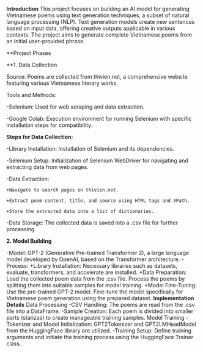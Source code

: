 
**Introduction**
This project focuses on building an AI model for generating Vietnamese poems using text generation techniques, a subset of natural language processing (NLP). Text generation models create new sentences based on input data, offering creative outputs applicable in various contexts. The project aims to generate complete Vietnamese poems from an initial user-provided phrase.


**Project Phases

**1. Data Collection

Source: Poems are collected from thivien.net, a comprehensive website featuring various Vietnamese literary works.

Tools and Methods:

  -Selenium: Used for web scraping and data extraction.
  
  -Google Colab: Execution environment for running Selenium with specific installation steps for compatibility.
  
**Steps for Data Collection:**

  -Library Installation: Installation of Selenium and its dependencies.
  
  -Selenium Setup: Initialization of Selenium WebDriver for navigating and extracting    data from web pages.
  
  -Data Extraction:
  
    +Navigate to search pages on thivien.net.
    
    +Extract poem content, title, and source using HTML tags and XPath.
    
    +Store the extracted data into a list of dictionaries.
    
  -Data Storage: The collected data is saved into a .csv file for further processing.
  
**2. Model Building**

  -Model: GPT-2 (Generative Pre-trained Transformer 2), a large language model developed by OpenAI, based on the Transformer architecture.
  -Process:
    +Library Installation: Necessary libraries such as datasets, evaluate, transformers, and accelerate are installed.
    +Data Preparation:
      Load the collected poem data from the .csv file.
      Process the poems by splitting them into suitable samples for model training.
    +Model Fine-Tuning:
      Use the pre-trained GPT-2 model.
      Fine-tune the model specifically for Vietnamese poem generation using the prepared dataset.
**Implementation Details**
Data Processing
    -CSV Handling: The poems are read from the .csv file into a DataFrame.
    -Sample Creation: Each poem is divided into smaller parts (stanzas) to create          manageable training samples.
Model Training
    -Tokenizer and Model Initialization: GPT2Tokenizer and GPT2LMHeadModel from the HuggingFace library are utilized.
    -Training Setup: Define training arguments and initiate the training process using the HuggingFace Trainer class.





